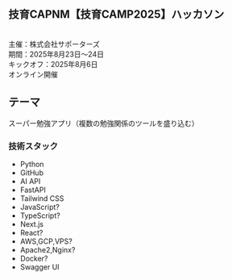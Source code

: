 ## 技育CAPNM【技育CAMP2025】ハッカソン
<br>
主催：株式会社サポーターズ<br>
期間：2025年8月23日～24日<br>
キックオフ：2025年8月6日<br>
オンライン開催


## テーマ
スーパー勉強アプリ（複数の勉強関係のツールを盛り込む）


### 技術スタック

- Python
- GitHub
- AI API
- FastAPI
- Tailwind CSS
- JavaScript?
- TypeScript?
- Next.js
- React?
- AWS,GCP,VPS?
- Apache2,Nginx?
- Docker?
- Swagger UI
